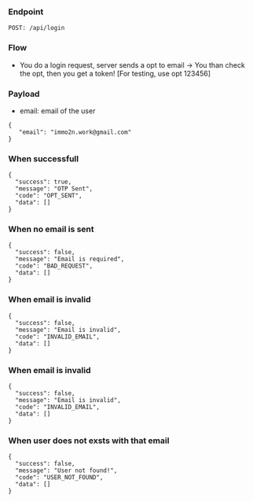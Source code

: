 ### Endpoint
```
POST: /api/login
```

### Flow
- You do a login request, server sends a opt to email -> You than check the opt, then you get a token!
[For testing, use opt 123456]

### Payload
- email: email of the user
```
{
   "email": "immo2n.work@gmail.com"
}
```
### When successfull
```
{
  "success": true,
  "message": "OTP Sent",
  "code": "OPT_SENT",
  "data": []
}
```
### When no email is sent
```
{
  "success": false,
  "message": "Email is required",
  "code": "BAD_REQUEST",
  "data": []
}
```
### When email is invalid
```
{
  "success": false,
  "message": "Email is invalid",
  "code": "INVALID_EMAIL",
  "data": []
}
```
### When email is invalid
```
{
  "success": false,
  "message": "Email is invalid",
  "code": "INVALID_EMAIL",
  "data": []
}
```
### When user does not exsts with that email
```
{
  "success": false,
  "message": "User not found!",
  "code": "USER_NOT_FOUND",
  "data": []
}
```